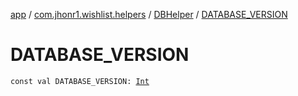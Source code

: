 [app](../../index.md) / [com.jhonr1.wishlist.helpers](../index.md) / [DBHelper](index.md) / [DATABASE_VERSION](./-d-a-t-a-b-a-s-e_-v-e-r-s-i-o-n.md)

# DATABASE_VERSION

`const val DATABASE_VERSION: `[`Int`](https://kotlinlang.org/api/latest/jvm/stdlib/kotlin/-int/index.html)